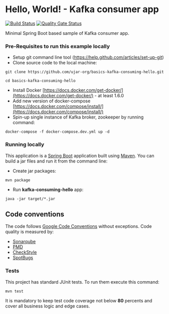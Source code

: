 # Hello, World! - Kafka consumer app

[![Build Status](https://drone.ujar.org/api/badges/ujar-org/basics-kafka-consuming-hello/status.svg)](https://drone.ujar.org/ujar-org/basics-kafka-consuming-hello)
[![Quality Gate Status](https://sonarqube.ujar.org/api/project_badges/measure?project=ujar-org%3Abasics-kafka-consuming-hello&metric=alert_status&token=c73469fcf259c78d39051a89c5094fcdbd5fda04)](https://sonarqube.ujar.org/dashboard?id=ujar-org%3Abasics-kafka-consuming-hello)

Minimal Spring Boot based sample of Kafka consumer app.

### Pre-Requisites to run this example locally

- Setup git command line tool (https://help.github.com/articles/set-up-git)
- Clone source code to the local machine:

```
git clone https://github.com/ujar-org/basics-kafka-consuming-hello.git

cd basics-kafka-consuming-hello
```

- Install Docker [https://docs.docker.com/get-docker/](https://docs.docker.com/get-docker/) - at least 1.6.0
- Add new version of docker-compose [https://docs.docker.com/compose/install/](https://docs.docker.com/compose/install/)
- Spin-up single instance of Kafka broker, zookeeper by running command:

```
docker-compose -f docker-compose.dev.yml up -d
```

### Running locally

This application is a [Spring Boot](https://spring.io/guides/gs/spring-boot) application built
using [Maven](https://spring.io/guides/gs/maven/). You can build a jar files and run it from the command line:

- Create jar packages:

```
mvn package
```

- Run **kafka-consuming-hello** app:

```
java -jar target/*.jar
```

## Code conventions

The code follows [Google Code Conventions](https://google.github.io/styleguide/javaguide.html) without exceptions. Code
quality is measured by:

- [Sonarqube](https://sonarqube.ujar.org/dashboard?id=ujar-org%3Abasics-kafka-consuming-hello)
- [PMD](https://pmd.github.io/)
- [CheckStyle](https://checkstyle.sourceforge.io/)
- [SpotBugs](https://spotbugs.github.io/)

### Tests

This project has standard JUnit tests. To run them execute this command:

```
mvn test
```

It is mandatory to keep test code coverage not below **80** percents and cover all business logic and edge cases.
